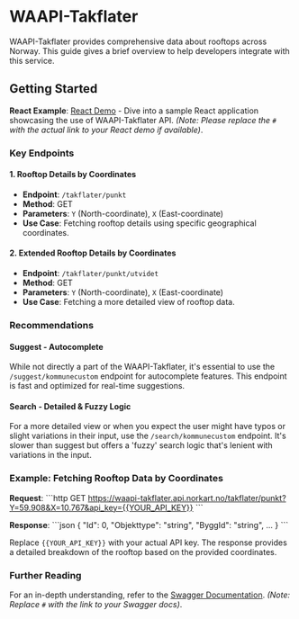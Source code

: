# WAAPI-Takflater

WAAPI-Takflater provides comprehensive data about rooftops across Norway. This guide gives a brief overview to help developers integrate with this service.

## Getting Started

**React Example**: [React Demo](#) - Dive into a sample React application showcasing the use of WAAPI-Takflater API. *(Note: Please replace the `#` with the actual link to your React demo if available)*.

### Key Endpoints

#### 1. Rooftop Details by Coordinates
- **Endpoint**: `/takflater/punkt`
- **Method**: GET
- **Parameters**: `Y` (North-coordinate), `X` (East-coordinate)
- **Use Case**: Fetching rooftop details using specific geographical coordinates.

#### 2. Extended Rooftop Details by Coordinates
- **Endpoint**: `/takflater/punkt/utvidet`
- **Method**: GET
- **Parameters**: `Y` (North-coordinate), `X` (East-coordinate)
- **Use Case**: Fetching a more detailed view of rooftop data.

### Recommendations

#### Suggest - Autocomplete

While not directly a part of the WAAPI-Takflater, it's essential to use the `/suggest/kommunecustom` endpoint for autocomplete features. This endpoint is fast and optimized for real-time suggestions.

#### Search - Detailed & Fuzzy Logic

For a more detailed view or when you expect the user might have typos or slight variations in their input, use the `/search/kommunecustom` endpoint. It's slower than suggest but offers a 'fuzzy' search logic that's lenient with variations in the input.

### Example: Fetching Rooftop Data by Coordinates

**Request**:
\```http
GET https://waapi-takflater.api.norkart.no/takflater/punkt?Y=59.908&X=10.767&api_key={{YOUR_API_KEY}}
\```

**Response**:
\```json
{
    "Id": 0,
    "Objekttype": "string",
    "ByggId": "string",
    ...
}
\```

Replace `{{YOUR_API_KEY}}` with your actual API key. The response provides a detailed breakdown of the rooftop based on the provided coordinates.

### Further Reading

For an in-depth understanding, refer to the [Swagger Documentation](#). *(Note: Replace `#` with the link to your Swagger docs)*.
